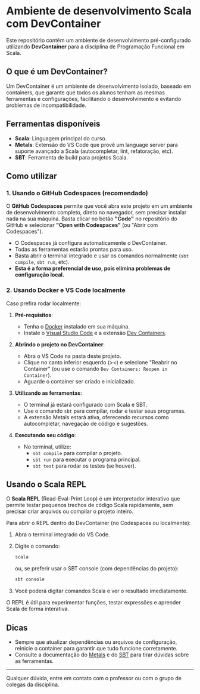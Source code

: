 # Ambiente de desenvolvimento Scala com DevContainer

Este repositório contém um ambiente de desenvolvimento pré-configurado utilizando **DevContainer** para a disciplina de Programação Funcional em Scala.

## O que é um DevContainer?
Um DevContainer é um ambiente de desenvolvimento isolado, baseado em containers, que garante que todos os alunos tenham as mesmas ferramentas e configurações, facilitando o desenvolvimento e evitando problemas de incompatibilidade.

## Ferramentas disponíveis
- **Scala**: Linguagem principal do curso.
- **Metals**: Extensão do VS Code que provê um language server para suporte avançado a Scala (autocompletar, lint, refatoração, etc).
- **SBT**: Ferramenta de build para projetos Scala.

## Como utilizar

### 1. Usando o GitHub Codespaces (recomendado)
O **GitHub Codespaces** permite que você abra este projeto em um ambiente de desenvolvimento completo, direto no navegador, sem precisar instalar nada na sua máquina. Basta clicar no botão **"Code"** no repositório do GitHub e selecionar **"Open with Codespaces"** (ou "Abrir com Codespaces").

- O Codespaces já configura automaticamente o DevContainer.
- Todas as ferramentas estarão prontas para uso.
- Basta abrir o terminal integrado e usar os comandos normalmente (`sbt compile`, `sbt run`, etc).
- **Esta é a forma preferencial de uso, pois elimina problemas de configuração local.**

### 2. Usando Docker e VS Code localmente
Caso prefira rodar localmente:

1. **Pré-requisitos**:
   - Tenha o [Docker](https://www.docker.com/) instalado em sua máquina.
   - Instale o [Visual Studio Code](https://code.visualstudio.com/) e a extensão [Dev Containers](https://marketplace.visualstudio.com/items?itemName=ms-vscode-remote.remote-containers).

2. **Abrindo o projeto no DevContainer**:
   - Abra o VS Code na pasta deste projeto.
   - Clique no canto inferior esquerdo (><) e selecione "Reabrir no Container" (ou use o comando `Dev Containers: Reopen in Container`).
   - Aguarde o container ser criado e inicializado.

3. **Utilizando as ferramentas**:
   - O terminal já estará configurado com Scala e SBT.
   - Use o comando `sbt` para compilar, rodar e testar seus programas.
   - A extensão Metals estará ativa, oferecendo recursos como autocompletar, navegação de código e sugestões.

4. **Executando seu código**:
   - No terminal, utilize:
     - `sbt compile` para compilar o projeto.
     - `sbt run` para executar o programa principal.
     - `sbt test` para rodar os testes (se houver).

## Usando o Scala REPL

O **Scala REPL** (Read-Eval-Print Loop) é um interpretador interativo que permite testar pequenos trechos de código Scala rapidamente, sem precisar criar arquivos ou compilar o projeto inteiro.

Para abrir o REPL dentro do DevContainer (no Codespaces ou localmente):

1. Abra o terminal integrado do VS Code.
2. Digite o comando:
   
   ```bash
   scala
   ```
   ou, se preferir usar o SBT console (com dependências do projeto):
   ```bash
   sbt console
   ```
3. Você poderá digitar comandos Scala e ver o resultado imediatamente.

O REPL é útil para experimentar funções, testar expressões e aprender Scala de forma interativa.

## Dicas
- Sempre que atualizar dependências ou arquivos de configuração, reinicie o container para garantir que tudo funcione corretamente.
- Consulte a documentação do [Metals](https://scalameta.org/metals/) e do [SBT](https://www.scala-sbt.org/) para tirar dúvidas sobre as ferramentas.

---

Qualquer dúvida, entre em contato com o professor ou com o grupo de colegas da disciplina.
